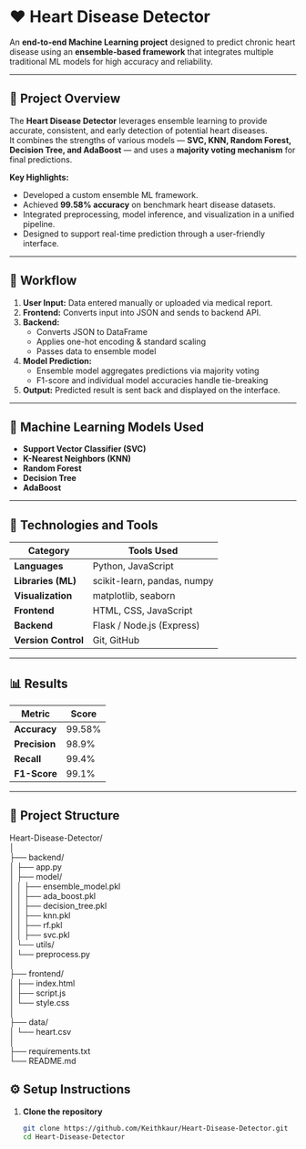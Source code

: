 # ❤️ Heart Disease Detector

An **end-to-end Machine Learning project** designed to predict chronic heart disease using an **ensemble-based framework** that integrates multiple traditional ML models for high accuracy and reliability.

---

## 🚀 Project Overview

The **Heart Disease Detector** leverages ensemble learning to provide accurate, consistent, and early detection of potential heart diseases.  
It combines the strengths of various models — **SVC, KNN, Random Forest, Decision Tree, and AdaBoost** — and uses a **majority voting mechanism** for final predictions.

**Key Highlights:**
- Developed a custom ensemble ML framework.
- Achieved **99.58% accuracy** on benchmark heart disease datasets.
- Integrated preprocessing, model inference, and visualization in a unified pipeline.
- Designed to support real-time prediction through a user-friendly interface.

---

## 🧠 Workflow

1. **User Input:** Data entered manually or uploaded via medical report.  
2. **Frontend:** Converts input into JSON and sends to backend API.  
3. **Backend:**  
   - Converts JSON to DataFrame  
   - Applies one-hot encoding & standard scaling  
   - Passes data to ensemble model  
4. **Model Prediction:**  
   - Ensemble model aggregates predictions via majority voting  
   - F1-score and individual model accuracies handle tie-breaking  
5. **Output:** Predicted result is sent back and displayed on the interface.

---

## 🧩 Machine Learning Models Used

- **Support Vector Classifier (SVC)**
- **K-Nearest Neighbors (KNN)**
- **Random Forest**
- **Decision Tree**
- **AdaBoost**

---

## 🧪 Technologies and Tools

| Category | Tools Used |
|-----------|------------|
| **Languages** | Python, JavaScript |
| **Libraries (ML)** | scikit-learn, pandas, numpy |
| **Visualization** | matplotlib, seaborn |
| **Frontend** | HTML, CSS, JavaScript |
| **Backend** | Flask / Node.js (Express) |
| **Version Control** | Git, GitHub |

---

## 📊 Results

| Metric | Score |
|--------|-------|
| **Accuracy** | 99.58% |
| **Precision** | 98.9% |
| **Recall** | 99.4% |
| **F1-Score** | 99.1% |

---
## 📁 Project Structure

Heart-Disease-Detector/  
│  
├── backend/  
│ ├── app.py  
│ ├── model/  
│ │ ├── ensemble_model.pkl  
│ │ ├── ada_boost.pkl  
│ │ ├── decision_tree.pkl  
│ │ ├── knn.pkl  
│ │ ├── rf.pkl  
│ │ ├── svc.pkl  
│ └── utils/  
│ └── preprocess.py  
│  
├── frontend/  
│ ├── index.html  
│ ├── script.js  
│ └── style.css  
│  
├── data/  
│ └── heart.csv  
│  
├── requirements.txt  
└── README.md  

## ⚙️ Setup Instructions

1. **Clone the repository**
   ```bash
   git clone https://github.com/Keithkaur/Heart-Disease-Detector.git
   cd Heart-Disease-Detector
   ```

   
